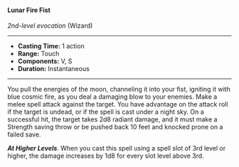 #### Lunar Fire Fist
*2nd-level evocation* (Wizard)
___
- **Casting Time:** 1 action
- **Range:** Touch
- **Components:** V, S
- **Duration:** Instantaneous
---
You pull the energies of the moon, channeling it into your fist, igniting it with blue cosmic fire, as you deal a damaging blow to your enemies. Make a melee spell attack against the target. You have advantage on the attack roll if the target is undead, or if the spell is cast under a night sky. On a successful hit, the target takes 2d8 radiant damage, and it must make a Strength saving throw or be pushed back 10 feet and knocked prone on a failed save.

***At Higher Levels***. When you cast this spell using a spell slot of 3rd level or higher, the damage increases by 1d8 for every slot level above 3rd.
 